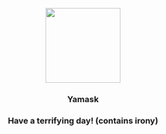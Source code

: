 <p align="center">
    <img src="https://raw.githubusercontent.com/PokeAPI/sprites/master/sprites/pokemon/562.png" width="150" height="150">
</p>
<h3 align="center"> <b>Yamask</b></h3>
<h3 align="center">Have a terrifying day! (contains irony)</h3>
